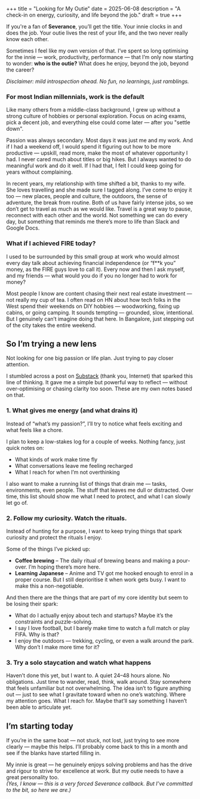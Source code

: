 +++
title = "Looking for My Outie"
date = 2025-06-08
description = "A check-in on energy, curiosity, and life beyond the job."
draft = true
+++

If you're a fan of **Severance**, you’ll get the title. Your innie clocks in and does the job. Your outie lives the rest of your life, and the two never really know each other.

Sometimes I feel like my own version of that. I’ve spent so long optimising for the innie — work, productivity, performance — that I’m only now starting to wonder: **who is the outie?** What does he enjoy, beyond the job, beyond the career?

*Disclaimer: mild introspection ahead. No fun, no learnings, just ramblings.*


### For most Indian millennials, work is the default

Like many others from a middle-class background, I grew up without a strong culture of hobbies or personal exploration. Focus on acing exams, pick a decent job, and everything else could come later — after you "settle down".

Passion was always secondary. Most days it was just me and my work. And if I had a weekend off, I would spend it figuring out how to be more productive — upskill, read more, make the most of whatever opportunity I had. I never cared much about titles or big hikes. But I always wanted to do meaningful work and do it well. If I had that, I felt I could keep going for years without complaining.

In recent years, my relationship with time shifted a bit, thanks to my wife. She loves travelling and she made sure I tagged along. I’ve come to enjoy it too — new places, people and culture, the outdoors, the sense of adventure, the break from routine. Both of us have fairly intense jobs, so we don’t get to travel as much as we would like. Travel is a great way to pause, reconnect with each other and the world. Not something we can do every day, but something that reminds me there’s more to life than Slack and Google Docs.


### What if I achieved FIRE today?

I used to be surrounded by this small group at work who would almost every day talk about achieving financial independence (or “f**k you” money, as the FIRE guys love to call it). Every now and then I ask myself, and my friends — what would you do if you no longer had to work for money?

Most people I know are content chasing their next real estate investment — not really my cup of tea. I often read on HN about how tech folks in the West spend their weekends on DIY hobbies — woodworking, fixing up cabins, or going camping. It sounds tempting — grounded, slow, intentional. But I genuinely can’t imagine doing that here. In Bangalore, just stepping out of the city takes the entire weekend.


## So I’m trying a new lens

Not looking for one big passion or life plan. Just trying to pay closer attention.

I stumbled across a post on [Substack](https://ayushithakkar.substack.com/p/practices-that-help-you-understand) (thank you, Internet) that sparked this line of thinking. It gave me a simple but powerful way to reflect — without over-optimising or chasing clarity too soon. These are my own notes based on that.


### 1. What gives me energy (and what drains it)

Instead of “what’s my passion?”, I’ll try to notice what feels exciting and what feels like a chore.

I plan to keep a low-stakes log for a couple of weeks. Nothing fancy, just quick notes on:
- What kinds of work make time fly  
- What conversations leave me feeling recharged  
- What I reach for when I’m not overthinking

I also want to make a running list of things that drain me — tasks, environments, even people. The stuff that leaves me dull or distracted. Over time, this list should show me what I need to protect, and what I can slowly let go of.


### 2. Follow my curiosity. Watch the rituals.

Instead of hunting for a purpose, I want to keep trying things that spark curiosity and protect the rituals I enjoy.

Some of the things I’ve picked up:
- **Coffee brewing** – The daily ritual of brewing beans and making a pour-over. I’m hoping there’s more here.  
- **Learning Japanese** – Anime and TV got me hooked enough to enrol in a proper course. But I still deprioritise it when work gets busy. I want to make this a non-negotiable.

And then there are the things that are part of my core identity but seem to be losing their spark:
- What do I actually enjoy about tech and startups? Maybe it’s the constraints and puzzle-solving.  
- I say I love football, but I barely make time to watch a full match or play FIFA. Why is that?  
- I enjoy the outdoors — trekking, cycling, or even a walk around the park. Why don’t I make more time for it?


### 3. Try a solo staycation and watch what happens

Haven’t done this yet, but I want to. A quiet 24–48 hours alone. No obligations. Just time to wander, read, think, walk around. Stay somewhere that feels unfamiliar but not overwhelming. The idea isn’t to figure anything out — just to see what I gravitate toward when no one’s watching. Where my attention goes. What I reach for. Maybe that’ll say something I haven’t been able to articulate yet.


## I’m starting today

If you’re in the same boat — not stuck, not lost, just trying to see more clearly — maybe this helps. I’ll probably come back to this in a month and see if the blanks have started filling in.

My innie is great — he genuinely enjoys solving problems and has the drive and rigour to strive for excellence at work. But my outie needs to have a great personality too.  
*(Yes, I know — this is a very forced Severance callback. But I’ve committed to the bit, so here we are.)*
